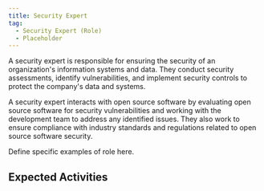 ```yaml
---
title: Security Expert
tag:
  - Security Expert (Role)
  - Placeholder
---
```

A security expert is responsible for ensuring the security of an organization's information systems and data. They conduct security assessments, identify vulnerabilities, and implement security controls to protect the company's data and systems.

A security expert interacts with open source software by evaluating open source software for security vulnerabilities and working with the development team to address any identified issues. They also work to ensure compliance with industry standards and regulations related to open source software security.

Define specific examples of role here.

## Expected Activities

<BokTagList tag="Security Expert (Role)" filter="Activities" />